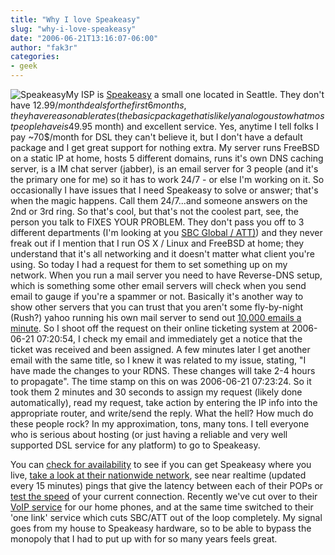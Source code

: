 ```yaml
---
title: "Why I love Speakeasy"
slug: "why-i-love-speakeasy"
date: "2006-06-21T13:16:07-06:00"
author: "fak3r"
categories:
- geek
---
```


![Speakeasy](http://fak3r.com/wp-content/uploads/2006/06/speakeasy.gif)My ISP is [Speakeasy](http://speakeasy.net/) a small one located in Seattle.  They don't have 12.99$/month deals for the first 6 months, they have reasonable rates (the basic package that is likely analogous to what most people have is 49.95$ month) and excellent service.  Yes, anytime I tell folks I pay ~70$/month for DSL they can't believe it, but I don't have a default package and I get great support for nothing extra.  My server runs FreeBSD on a static IP at home, hosts 5 different domains, runs it's own DNS caching server, is a IM chat server (jabber), is an email server for 3 people (and it's the primary one for me) so it has to work 24/7 - or else I'm working on it.  So occasionally I have issues that I need Speakeasy to solve or answer; that's when the magic happens.  Call them 24/7...and someone answers on the 2nd or 3rd ring.  So that's cool, but that's not the coolest part, see, the person you talk to FIXES YOUR PROBLEM.  They don't pass you off to 3 different departments (I'm looking at you [SBC Global / ATT)](http://att.sbc.com/gen/landing-pages?pid=3308)) and they never freak out if I mention that I run OS X / Linux and FreeBSD at home; they understand that it's all networking and it doesn't matter what client you're using.  So today I had a request for them to set something up on my network.  When you run a mail server you need to have Reverse-DNS setup, which is something some other email servers will check when you send email to gauge if you're a spammer or not.  Basically it's another way to show other servers that you can trust that you aren't some fly-by-night (Rush?) yahoo running his own mail server to send out [10,000 emails a minute](http://fak3r.com/?p=51).  So I shoot off the request on their online ticketing system at 2006-06-21 07:20:54, I check my email and immediately get a notice that the ticket was received and been assigned.  A few minutes later I get another email with the same title, so I knew it was related to my issue, stating, "I have made the changes to your RDNS. These changes will take 2-4 hours to propagate".  The time stamp on this on was 2006-06-21 07:23:24.  So it took them 2 minutes and 30 seconds to assign my request (likely done automatically), read my request, take action by entering the IP info into the appropriate router, and write/send the reply.  What the hell?  How much do these people rock?  In my approximation, tons, many tons.  I tell everyone who is serious about hosting (or just having a reliable and very well supported DSL service for any platform) to go to Speakeasy.


You can [check for availability](https://www.speakeasy.net/home/qual/) to see if you can get Speakeasy where you live, [take a look at their nationwide network](http://www.speakeasy.net/network/networkmap.php), see near realtime (updated every 15 minutes) pings that give the latency between each of their POPs or [test the speed](http://www.speakeasy.net/speedtest/) of your current connection.  Recently we've cut over to their [VoIP service](http://www.speakeasy.net/home/voip/) for our home phones, and at the same time switched to their 'one link' service which cuts SBC/ATT out of the loop completely.  My signal goes from my house to Speakeasy hardware, so to be able to bypass the monopoly that I had to put up with for so many years feels great.
